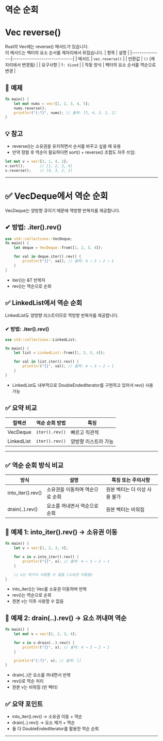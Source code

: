 # 역순 순회

# Vec<T> reverse()
Rust의 Vec<T>에는 reverse() 메서드가 있습니다.  
이 메서드는 벡터의 요소 순서를 제자리에서 뒤집습니다.
| 항목           | 설명                          |
|----------------|-------------------------------|
| 메서드         | `vec.reverse()`               |
| 반환값         | `()` (제자리에서 변경됨)       |
| 요구사항       | `T: Sized`                    |
| 작동 방식      | 벡터의 요소 순서를 역순으로 변경 |


## 🧪 예제
```rust
fn main() {
    let mut nums = vec![1, 2, 3, 4, 5];
    nums.reverse();
    println!("{:?}", nums); // 출력: [5, 4, 3, 2, 1]
}
```

## 💡 참고
- reverse()는 소유권을 유지하면서 순서를 바꾸고 싶을 때 유용
- 만약 정렬 후 역순이 필요하다면 sort() + reverse() 조합도 자주 쓰임:
```rust
let mut v = vec![3, 1, 4, 2];
v.sort();       // [1, 2, 3, 4]
v.reverse();    // [4, 3, 2, 1]
```

---

# ✅ VecDeque에서 역순 순회
VecDeque는 양방향 큐이기 때문에 역방향 반복자를 제공합니다.
## ✔ 방법: .iter().rev()
```rust
use std::collections::VecDeque;
fn main() {
    let deque = VecDeque::from([1, 2, 3, 4]);

    for val in deque.iter().rev() {
        println!("{}", val); // 출력: 4 → 3 → 2 → 1
    }
}
```

- iter()는 &T 반복자
- rev()는 역순으로 순회

## ✅ LinkedList에서 역순 순회
LinkedList도 양방향 리스트이므로 역방향 반복자를 제공합니다.
### ✔ 방법: .iter().rev()
```rust
use std::collections::LinkedList;

fn main() {
    let list = LinkedList::from([1, 2, 3, 4]);

    for val in list.iter().rev() {
        println!("{}", val); // 출력: 4 → 3 → 2 → 1
    }
}
```

- LinkedList도 내부적으로 DoubleEndedIterator를 구현하고 있어서 rev() 사용 가능

## ✅ 요약 비교
| 컬렉션       | 역순 순회 방법         | 특징                         |
|--------------|------------------------|------------------------------|
| VecDeque     | `iter().rev()`         | 빠르고 직관적                |
| LinkedList   | `iter().rev()`         | 양방향 리스트라 가능         |


---


## ✅ 역순 순회 방식 비교
| 방식               | 설명                                   | 특징 또는 주의사항               |
|--------------------|----------------------------------------|----------------------------------|
| into_iter().rev()  | 소유권을 이동하며 역순으로 순회         | 원본 벡터는 더 이상 사용 불가     |
| drain(..).rev()    | 요소를 꺼내면서 역순으로 순회           | 원본 벡터는 비워짐                |


## 🧪 예제 1: into_iter().rev() → 소유권 이동
```rust
fn main() {
    let v = vec![1, 2, 3, 4];

    for x in v.into_iter().rev() {
        println!("{}", x); // 출력: 4 → 3 → 2 → 1
    }

    // v는 여기서 사용할 수 없음 (소유권 이동됨)
}
```

- into_iter()는 Vec<T>를 소유권 이동하며 반복
- rev()는 역순으로 순회
- 원본 v는 이후 사용할 수 없음

## 🧪 예제 2: drain(..).rev() → 요소 꺼내며 역순
```rust
fn main() {
    let mut v = vec![1, 2, 3, 4];

    for x in v.drain(..).rev() {
        println!("{}", x); // 출력: 4 → 3 → 2 → 1
    }

    println!("{:?}", v); // 출력: []
}
```

- drain(..)은 요소를 꺼내면서 반복
- rev()로 역순 처리
- 원본 v는 비워짐 (빈 벡터)

## ✅ 요약 포인트
- into_iter().rev() → 소유권 이동 + 역순
- drain(..).rev() → 요소 제거 + 역순
- 둘 다 DoubleEndedIterator를 활용한 역순 순회

---

